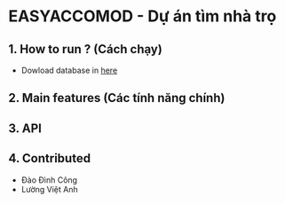 # EASYACCOMOD - Dự án tìm nhà trọ
## 1. How to run ? (Cách chạy)
- Dowload database in [here](https://drive.google.com/file/d/1az9dmF0QOATuEsEjZDAoMCIQf7ZyuJLR/view?usp=sharing)
## 2. Main features (Các tính năng chính)

## 3. API

## 4. Contributed
- Đào Đình Công
- Lường Việt Anh

